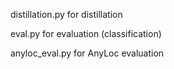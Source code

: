 distillation.py for distillation


eval.py for evaluation (classification)


anyloc_eval.py for AnyLoc evaluation
